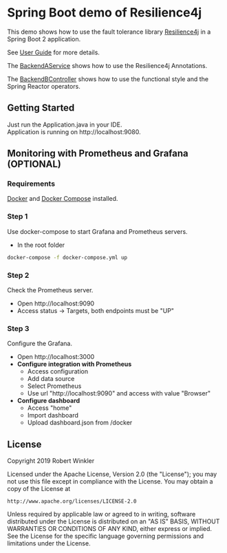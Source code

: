 # Spring Boot demo of Resilience4j


This demo shows how to use the fault tolerance library [Resilience4j](https://github.com/resilience4j/resilience4j) in a Spring Boot 2 application.

See [User Guide](https://resilience4j.readme.io/docs/getting-started-3) for more details.

The [BackendAService](https://github.com/resilience4j/resilience4j-spring-boot2-demo/blob/master/src/main/java/io/github/robwin/service/BackendAService.java) shows how to use the Resilience4j Annotations.


The [BackendBController](https://github.com/resilience4j/resilience4j-spring-boot2-demo/blob/master/src/main/java/io/github/robwin/controller/BackendBController.java) shows how to use the functional style and the Spring Reactor operators.


## Getting Started

Just run the Application.java in your IDE.  
Application is running on http://localhost:9080.

## Monitoring with Prometheus and Grafana (OPTIONAL)

### Requirements
[Docker](https://docs.docker.com/install/) and [Docker Compose](https://docs.docker.com/compose/install/) installed.
 
### Step 1
Use docker-compose to start Grafana and Prometheus servers.
- In the root folder
```sh
docker-compose -f docker-compose.yml up
```
### Step 2
Check the Prometheus server.
- Open http://localhost:9090
- Access status -> Targets, both endpoints must be "UP"

### Step 3
Configure the Grafana.
- Open http://localhost:3000
- **Configure integration with Prometheus**
    - Access configuration
    - Add data source
    - Select Prometheus
    - Use url "http://localhost:9090" and access with value "Browser"
- **Configure dashboard**
    - Access "home"
    - Import dashboard
    - Upload dashboard.json from /docker

## License

Copyright 2019 Robert Winkler

Licensed under the Apache License, Version 2.0 (the "License"); you may not use this file except in compliance with the License. You may obtain a copy of the License at

    http://www.apache.org/licenses/LICENSE-2.0

Unless required by applicable law or agreed to in writing, software distributed under the License is distributed on an "AS IS" BASIS, WITHOUT WARRANTIES OR CONDITIONS OF ANY KIND, either express or implied. See the License for the specific language governing permissions and limitations under the License.